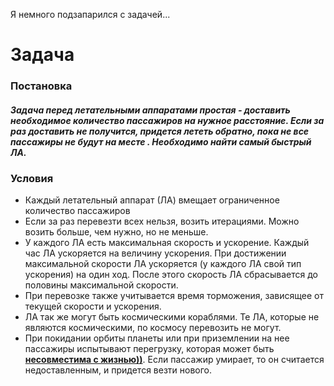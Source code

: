 Я немного подзапарился с задачей...

<h1>
Задача
</h1>
<h3>Постановка</h3>
<h5>
Задача перед летательными аппаратами простая - доставить необходимое количество пассажиров
на нужное расстояние. 
Если за раз доставить не получится, придется лететь обратно, пока не все пассажиры не будут на месте
. Необходимо найти самый быстрый ЛА.
</h5>
<h3>Условия</h3>
<ul>
<li>Каждый летательный аппарат (ЛА) вмещает ограниченное количество пассажиров</li>
<li>Если за раз перевезти всех нельзя, возить итерациями. Можно возить больше, чем нужно, но не меньше.</li>
<li>У каждого ЛА есть максимальная скорость и ускорение. Каждый час ЛА ускоряется на величину ускорения. При достижении максимальной скорости ЛА ускоряется (у каждого ЛА свой тип ускорения) на один ход. После этого скорость ЛА сбрасывается до половины максимальной скорости.</li>
<li>При перевозке также учитывается время торможения, зависящее от текущей скорости и ускорения.</li>
<li>ЛА так же могут быть космическими кораблями. Те ЛА, которые не являются космическими, по космосу перевозить не могут.</li>
<li>При покидании орбиты планеты или при приземлении на нее пассажиры испытывают перегрузку, которая может быть <b><u>несовместима с жизнью))</u></b>. Если пассажир умирает, то он считается недоставленным, и придется везти нового.</li>
</ul>
